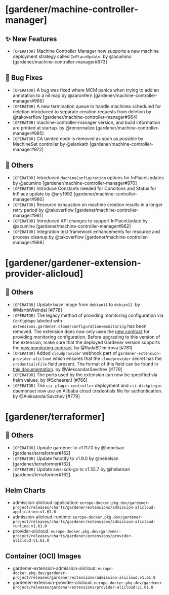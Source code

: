 # [gardener/machine-controller-manager]

## ✨ New Features

- `[OPERATOR]` Machine Controller Manager now supports a new machine deployment strategy called `InPlaceUpdate`. by @acumino [gardener/machine-controller-manager#973]
## 🐛 Bug Fixes

- `[OPERATOR]` A bug was fixed where MCM panics when trying to add an annotation to a nil map by @aaronfern [gardener/machine-controller-manager#966]
- `[OPERATOR]` A new termination queue to handle machines scheduled for deletion introduced to separate creation requests from deletion by @takoverflow [gardener/machine-controller-manager#964]
- `[OPERATOR]` machine-controller-manager version, and build information are printed at startup. by @renormalize [gardener/machine-controller-manager#985]
- `[OPERATOR]` CA tainted node is removed as soon as possible by MachineSet controller  by @elankath [gardener/machine-controller-manager#972]
## 🏃 Others

- `[OPERATOR]` Introduced `MachineConfiguration` options for InPlaceUpdates by @acumino [gardener/machine-controller-manager#970]
- `[OPERATOR]` Introduce Constants needed for Conditons and Status for InPlace update by @ary1992 [gardener/machine-controller-manager#980]
- `[OPERATOR]` Resource exhaustion on machine creation results in a longer retry period by @takoverflow [gardener/machine-controller-manager#981]
- `[OPERATOR]` Introduced API changes to support InPlaceUpdate by @acumino [gardener/machine-controller-manager#962]
- `[OPERATOR]` Integration test framework enhancements for resource and process cleanup by @takoverflow [gardener/machine-controller-manager#968]
# [gardener/gardener-extension-provider-alicloud]

## 🏃 Others

- `[OPERATOR]` Update base image from `debian11` to `debian12`. by @MartinWeindel [#778]
- `[OPERATOR]` The legacy method of providing monitoring configuration via `ConfigMap`s labeled with `extensions.gardener.cloud/configuration=monitoring` has been removed. The extension does now only uses the [new contract](https://github.com/gardener/gardener/blob/v1.101.1/docs/extensions/logging-and-monitoring.md#monitoring) for providing monitoring configuration. Before upgrading to this version of the extension, make sure that the deployed Gardener version supports the [new monitoring contract](https://github.com/gardener/gardener/blob/v1.101.1/docs/extensions/logging-and-monitoring.md#monitoring). by @RadaBDimitrova [#781]
- `[OPERATOR]` Added `cloudprovider` webhook part of `gardener-extension-provider-alicloud` which ensures that the `cloudprovider` secret has the `credentialsFile` field present. The format of this field can be found in [this documentation](https://www.alibabacloud.com/help/en/sdk/developer-reference/credentials-settings). by @AleksandarSavchev [#779]
- `[OPERATOR]` The ports used by the extension can now be specified via helm values. by @ScheererJ [#766]
- `[OPERATOR]` The `csi-plugin-controller` deployment and `csi-diskplugin` daemonset now use an Alibaba cloud credentials file for authentication. by @AleksandarSavchev [#779]
# [gardener/terraformer]

## 🏃 Others

- `[OPERATOR]` Update gardener to v1.117.0 by @hebelsan [gardener/terraformer#162]
- `[OPERATOR]` Update fsnotify to v1.9.0 by @hebelsan [gardener/terraformer#162]
- `[OPERATOR]` Update aws-sdk-go to v1.55.7 by @hebelsan [gardener/terraformer#162]

## Helm Charts
- admission-alicloud-application: `europe-docker.pkg.dev/gardener-project/releases/charts/gardener/extensions/admission-alicloud-application:v1.61.0`
- admission-alicloud-runtime: `europe-docker.pkg.dev/gardener-project/releases/charts/gardener/extensions/admission-alicloud-runtime:v1.61.0`
- provider-alicloud: `europe-docker.pkg.dev/gardener-project/releases/charts/gardener/extensions/provider-alicloud:v1.61.0`
## Container (OCI) Images
- gardener-extension-admission-alicloud: `europe-docker.pkg.dev/gardener-project/releases/gardener/extensions/admission-alicloud:v1.61.0`
- gardener-extension-provider-alicloud: `europe-docker.pkg.dev/gardener-project/releases/gardener/extensions/provider-alicloud:v1.61.0`
